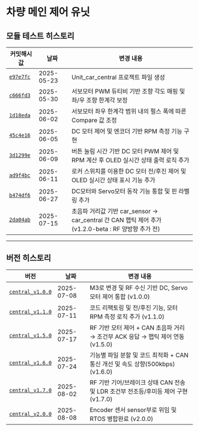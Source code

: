 # 차량 메인 제어 유닛

## 모듈 테스트 히스토리

| 커밋해시값 | 날짜 | 변경 내용 |
|-----|------|------|
| [`e97e7fc`](https://github.com/YeonsuJ/Car_control_project/commit/e97e7fc52aa7a19635b8d633540d07a471143fa9) | 2025-05-23 | Unit_car_central 프로젝트 파일 생성 |
| [`c666fd3`](https://github.com/YeonsuJ/Car_control_project/commit/c666fd3a62c6b6f6c9f868a21637e81b8ca79b3c) | 2025-05-30 | 서보모터 PWM 듀티비 기반 조향 각도 매핑 및 좌/우 조향 한계각 보정 |
| [`1d18eda`](https://github.com/YeonsuJ/Car_control_project/commit/1d18eda88c05c9aac707a6153e64591776d5ae05) | 2025-06-02 | 서보모터 좌우 한계각 범위 내의 펄스 폭에 따른 Compare 값 조정 |
| [`45c4e16`](https://github.com/YeonsuJ/Car_control_project/commit/45c4e164ce43241788da8687f2dbf96ccc241a7f) | 2025-06-05 | DC 모터 제어 및 엔코더 기반 RPM 측정 기능 구현 |
| [`3d1299e`](https://github.com/YeonsuJ/Car_control_project/commit/3d1299e5b8503f3396420f090a27b58ee6edd679) | 2025-06-09 | 버튼 눌림 시간 기반 DC 모터 PWM 제어 및 RPM 계산 후 OLED 실시간 상태 출력 로직 추가 |
| [`ad9f4bc`](https://github.com/YeonsuJ/Car_control_project/commit/ad9f4bc341844dbb1dcecefefb23643b87a2f076) | 2025-06-11 | 로커 스위치를 이용한 DC 모터 전/후진 제어 및 OLED 실시간 상태 표시 기능 추가|
| [`b474df6`](https://github.com/YeonsuJ/Car_control_project/commit/b474df67b9a24d75a08725cf00dbaa94170cabac) | 2025-06-27 | DC모터와 Servo모터 동작 기능 통합 및 핀 라벨링 추가|
| [`2da04ab`](https://github.com/YeonsuJ/Car_control_project/commit/2da04ab6ffaecc1a9f892ea96c2d268be7718beb) | 2025-07-15 | 초음파 거리값 기반 car_sensor → car_central 간 CAN 햅틱 제어 추가<br> (v1.2.0-beta : RF 양방향 추가 전)|

---

## 버전 히스토리
| 버전 | 날짜 | 변경 내용 |
|----------|--------------|-----------|
| [`central_v1.0.0`](https://github.com/YeonsuJ/Car_control_project/commit/087c00a452b5e8d1e8889b24831789548ee6a3f0) | 2025-07-08 | M3로 변경 및 RF 수신 기반 DC, Servo모터 제어 통합 (v1.0.0)|
| [`central_v1.1.0`](https://github.com/YeonsuJ/Car_control_project/commit/94a4a332562ac80192bba8cc971c298cab48cbfd) | 2025-07-11 | 코드 리팩토링 및 전/후진 기능, 모터 RPM 측정 로직 추가 (v1.1.0)|
| [`central_v1.5.0`](https://github.com/YeonsuJ/Car_control_project/commit/fb063337c0dd13055ecf7afc8d4cca3d3b347613) | 2025-07-17 | RF 기반 모터 제어 + CAN 초음파 거리 → 조건부 ACK 응답 → 햅틱 제어 연동 (v1.5.0)|
| [`central_v1.6.0`](https://github.com/YeonsuJ/Car_control_project/commit/f1f14c615f58d526c636ad07ba73be2855ed3e86) | 2025-07-24 | 기능별 파일 분할 및 코드 최적화 + CAN 통신 개선 및 속도 상향(500kbps) (v1.6.0)|
| [`central_v1.7.0`](https://github.com/YeonsuJ/Car_control_project/commit/c3081ab3b98114f977e82bb3962f7fc1301cce8b) | 2025-08-02 | RF 기반 기어/브레이크 상태 CAN 전송 및 LDR 조건부 전조등/후미등 제어 구현 (v1.7.0)|
| [`central_v2.0.0`](https://github.com/YeonsuJ/Car_control_project/commit/0227f3efb329d7939411c427968ac695a747d304) | 2025-08-08 | Encoder 센서 sensor부로 위임 및 RTOS 병합완료 (v2.0.0)|
